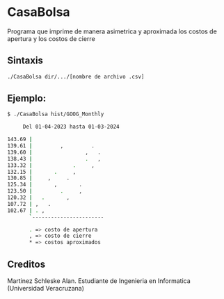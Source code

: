 # CasaBolsa

Programa que imprime de manera asimetrica y aproximada los costos de apertura y los costos de cierre 

## Sintaxis

```bash
./CasaBolsa dir/.../[nombre de archivo .csv]
```

## Ejemplo:
```bash
$ ./CasaBolsa hist/GOOG_Monthly

     Del 01-04-2023 hasta 01-03-2024

143.69 |
139.61 |         ,         .
139.60 |                 ,   .
138.43 |                 .   ,
133.32 |             .     ,
132.15 |       .     ,
130.85 |     ,     .
125.34 |       ,       .
123.50 |         .     ,
120.32 |   .       ,
107.72 | ,   .
102.67 | . ,
       `-----------------------

       . => costo de apertura
       , => costo de cierre
       * => costos aproximados
```

## Creditos
Martinez Schleske Alan. Estudiante de Ingenieria en Informatica (Universidad Veracruzana)
